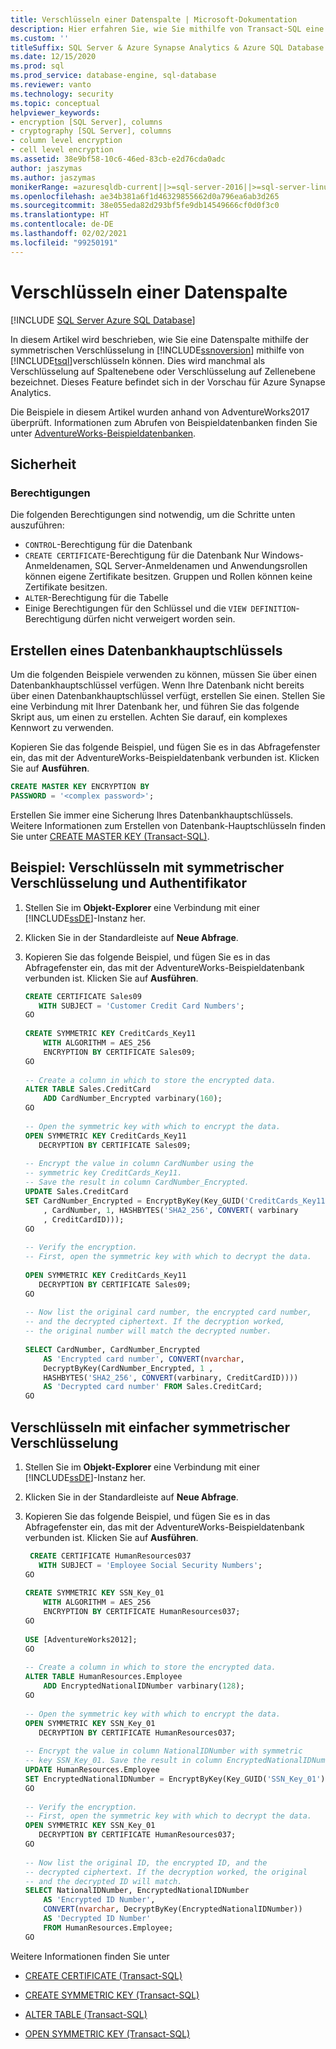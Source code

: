 ```yaml
---
title: Verschlüsseln einer Datenspalte | Microsoft-Dokumentation
description: Hier erfahren Sie, wie Sie mithilfe von Transact-SQL eine Datenspalte mithilfe der symmetrischen Verschlüsselung in SQL Server verschlüsseln. Dies wird manchmal auch als Verschlüsselung auf Spaltenebene oder Verschlüsselung auf Zellenebene bezeichnet.
ms.custom: ''
titleSuffix: SQL Server & Azure Synapse Analytics & Azure SQL Database & SQL Managed Instance
ms.date: 12/15/2020
ms.prod: sql
ms.prod_service: database-engine, sql-database
ms.reviewer: vanto
ms.technology: security
ms.topic: conceptual
helpviewer_keywords:
- encryption [SQL Server], columns
- cryptography [SQL Server], columns
- column level encryption
- cell level encryption
ms.assetid: 38e9bf58-10c6-46ed-83cb-e2d76cda0adc
author: jaszymas
ms.author: jaszymas
monikerRange: =azuresqldb-current||>=sql-server-2016||>=sql-server-linux-2017||=azuresqldb-mi-current||=azure-sqldw-latest
ms.openlocfilehash: ae34b381a6f1d46329855662d0a796ea6ab3d265
ms.sourcegitcommit: 38e055eda82d293bf5fe9db14549666cf0d0f3c0
ms.translationtype: HT
ms.contentlocale: de-DE
ms.lasthandoff: 02/02/2021
ms.locfileid: "99250191"
---
```

# <a name="encrypt-a-column-of-data"></a>Verschlüsseln einer Datenspalte

[!INCLUDE [SQL Server Azure SQL Database](../../../includes/applies-to-version/sql-asdb-asdbmi-asa.md)]  

In diesem Artikel wird beschrieben, wie Sie eine Datenspalte mithilfe der symmetrischen Verschlüsselung in [!INCLUDE[ssnoversion](../../../includes/ssnoversion-md.md)] mithilfe von [!INCLUDE[tsql](../../../includes/tsql-md.md)]verschlüsseln können. Dies wird manchmal als Verschlüsselung auf Spaltenebene oder Verschlüsselung auf Zellenebene bezeichnet. Dieses Feature befindet sich in der Vorschau für Azure Synapse Analytics.

Die Beispiele in diesem Artikel wurden anhand von AdventureWorks2017 überprüft. Informationen zum Abrufen von Beispieldatenbanken finden Sie unter [AdventureWorks-Beispieldatenbanken](../../../samples/adventureworks-install-configure.md).

## <a name="security"></a>Sicherheit  
  
### <a name="permissions"></a>Berechtigungen  

Die folgenden Berechtigungen sind notwendig, um die Schritte unten auszuführen:  
  
- `CONTROL`-Berechtigung für die Datenbank  
- `CREATE CERTIFICATE`-Berechtigung für die Datenbank Nur Windows-Anmeldenamen, SQL Server-Anmeldenamen und Anwendungsrollen können eigene Zertifikate besitzen. Gruppen und Rollen können keine Zertifikate besitzen.  
- `ALTER`-Berechtigung für die Tabelle  
- Einige Berechtigungen für den Schlüssel und die `VIEW DEFINITION`-Berechtigung dürfen nicht verweigert worden sein.  
  
## <a name="create-database-master-key"></a>Erstellen eines Datenbankhauptschlüssels  

Um die folgenden Beispiele verwenden zu können, müssen Sie über einen Datenbankhauptschlüssel verfügen. Wenn Ihre Datenbank nicht bereits über einen Datenbankhauptschlüssel verfügt, erstellen Sie einen. Stellen Sie eine Verbindung mit Ihrer Datenbank her, und führen Sie das folgende Skript aus, um einen zu erstellen. Achten Sie darauf, ein komplexes Kennwort zu verwenden.

Kopieren Sie das folgende Beispiel, und fügen Sie es in das Abfragefenster ein, das mit der AdventureWorks-Beispieldatenbank verbunden ist. Klicken Sie auf **Ausführen**.  

```sql  
CREATE MASTER KEY ENCRYPTION BY   
PASSWORD = '<complex password>';  
```  

Erstellen Sie immer eine Sicherung Ihres Datenbankhauptschlüssels. Weitere Informationen zum Erstellen von Datenbank-Hauptschlüsseln finden Sie unter [CREATE MASTER KEY &#40;Transact-SQL&#41;](../../../t-sql/statements/create-master-key-transact-sql.md).

## <a name="example-encrypt-with-symmetric-encryption-and-authenticator"></a>Beispiel: Verschlüsseln mit symmetrischer Verschlüsselung und Authentifikator
  
1. Stellen Sie im **Objekt-Explorer** eine Verbindung mit einer [!INCLUDE[ssDE](../../../includes/ssde-md.md)]-Instanz her.  
  
2. Klicken Sie in der Standardleiste auf **Neue Abfrage**.  
  
3. Kopieren Sie das folgende Beispiel, und fügen Sie es in das Abfragefenster ein, das mit der AdventureWorks-Beispieldatenbank verbunden ist. Klicken Sie auf **Ausführen**.

    ```sql
    CREATE CERTIFICATE Sales09  
       WITH SUBJECT = 'Customer Credit Card Numbers';  
    GO  
  
    CREATE SYMMETRIC KEY CreditCards_Key11  
        WITH ALGORITHM = AES_256  
        ENCRYPTION BY CERTIFICATE Sales09;  
    GO  
  
    -- Create a column in which to store the encrypted data.  
    ALTER TABLE Sales.CreditCard   
        ADD CardNumber_Encrypted varbinary(160);   
    GO  
  
    -- Open the symmetric key with which to encrypt the data.  
    OPEN SYMMETRIC KEY CreditCards_Key11  
       DECRYPTION BY CERTIFICATE Sales09;  
  
    -- Encrypt the value in column CardNumber using the  
    -- symmetric key CreditCards_Key11.  
    -- Save the result in column CardNumber_Encrypted.    
    UPDATE Sales.CreditCard  
    SET CardNumber_Encrypted = EncryptByKey(Key_GUID('CreditCards_Key11')  
        , CardNumber, 1, HASHBYTES('SHA2_256', CONVERT( varbinary  
        , CreditCardID)));  
    GO  
  
    -- Verify the encryption.  
    -- First, open the symmetric key with which to decrypt the data.  
  
    OPEN SYMMETRIC KEY CreditCards_Key11  
       DECRYPTION BY CERTIFICATE Sales09;  
    GO  
  
    -- Now list the original card number, the encrypted card number,  
    -- and the decrypted ciphertext. If the decryption worked,  
    -- the original number will match the decrypted number.  
  
    SELECT CardNumber, CardNumber_Encrypted   
        AS 'Encrypted card number', CONVERT(nvarchar,  
        DecryptByKey(CardNumber_Encrypted, 1 ,   
        HASHBYTES('SHA2_256', CONVERT(varbinary, CreditCardID))))  
        AS 'Decrypted card number' FROM Sales.CreditCard;  
    GO  
    ```  
  
## <a name="encrypt-with-simple-symmetric-encryption"></a>Verschlüsseln mit einfacher symmetrischer Verschlüsselung  

1. Stellen Sie im **Objekt-Explorer** eine Verbindung mit einer [!INCLUDE[ssDE](../../../includes/ssde-md.md)]-Instanz her.  
  
2. Klicken Sie in der Standardleiste auf **Neue Abfrage**.  
  
3. Kopieren Sie das folgende Beispiel, und fügen Sie es in das Abfragefenster ein, das mit der AdventureWorks-Beispieldatenbank verbunden ist. Klicken Sie auf **Ausführen**.  
  
    ```sql
     CREATE CERTIFICATE HumanResources037  
       WITH SUBJECT = 'Employee Social Security Numbers';  
    GO  
  
    CREATE SYMMETRIC KEY SSN_Key_01  
        WITH ALGORITHM = AES_256  
        ENCRYPTION BY CERTIFICATE HumanResources037;  
    GO  
  
    USE [AdventureWorks2012];  
    GO  
  
    -- Create a column in which to store the encrypted data.  
    ALTER TABLE HumanResources.Employee  
        ADD EncryptedNationalIDNumber varbinary(128);   
    GO  
  
    -- Open the symmetric key with which to encrypt the data.  
    OPEN SYMMETRIC KEY SSN_Key_01  
       DECRYPTION BY CERTIFICATE HumanResources037;  
  
    -- Encrypt the value in column NationalIDNumber with symmetric   
    -- key SSN_Key_01. Save the result in column EncryptedNationalIDNumber.  
    UPDATE HumanResources.Employee  
    SET EncryptedNationalIDNumber = EncryptByKey(Key_GUID('SSN_Key_01'), NationalIDNumber);  
    GO  
  
    -- Verify the encryption.  
    -- First, open the symmetric key with which to decrypt the data.  
    OPEN SYMMETRIC KEY SSN_Key_01  
       DECRYPTION BY CERTIFICATE HumanResources037;  
    GO  
  
    -- Now list the original ID, the encrypted ID, and the   
    -- decrypted ciphertext. If the decryption worked, the original  
    -- and the decrypted ID will match.  
    SELECT NationalIDNumber, EncryptedNationalIDNumber   
        AS 'Encrypted ID Number',  
        CONVERT(nvarchar, DecryptByKey(EncryptedNationalIDNumber))   
        AS 'Decrypted ID Number'  
        FROM HumanResources.Employee;  
    GO  
    ```  
  
 Weitere Informationen finden Sie unter  
  
-   [CREATE CERTIFICATE &#40;Transact-SQL&#41;](../../../t-sql/statements/create-certificate-transact-sql.md)  
  
-   [CREATE SYMMETRIC KEY &#40;Transact-SQL&#41;](../../../t-sql/statements/create-symmetric-key-transact-sql.md)  
  
-   [ALTER TABLE &#40;Transact-SQL&#41;](../../../t-sql/statements/alter-table-transact-sql.md)  
  
-   [OPEN SYMMETRIC KEY &#40;Transact-SQL&#41;](../../../t-sql/statements/open-symmetric-key-transact-sql.md)  
